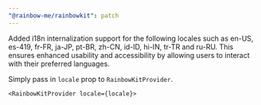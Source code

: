```yaml
---
"@rainbow-me/rainbowkit": patch
---
```


Added i18n internalization support for the following locales such as en-US, es-419, fr-FR, ja-JP, pt-BR, zh-CN, id-ID, hi-IN, tr-TR and ru-RU. This ensures enhanced usability and accessibility by allowing users to interact with their preferred languages.

Simply pass in `locale` prop to `RainbowKitProvider`.

```tsx
<RainbowKitProvider locale={locale}>
```